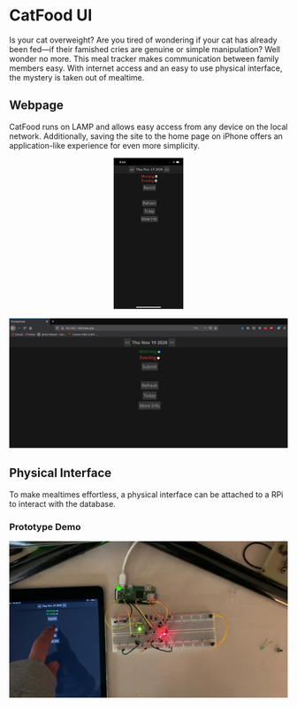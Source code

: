 # CatFood UI
Is your cat overweight? Are you tired of wondering if your cat has already been fed—if their famished cries are genuine or simple manipulation? Well wonder no more. This meal tracker makes communication between family members easy. With internet access and an easy to use physical interface, the mystery is taken out of mealtime.  

## Webpage
CatFood runs on LAMP and allows easy access from any device on the local network. Additionally, saving the site to the home page on iPhone offers an application-like experience for even more simplicity.  

<p align="center">
  <img src="screenshots/iphone-ui.png" width="25%">
</p>  

![Web UI](screenshots/web-ui.png "Web UI")  

## Physical Interface
To make mealtimes effortless, a physical interface can be attached to a RPi to interact with the database.  

### Prototype Demo
[![Interface Demo](screenshots/thumbnail.jpg)](https://youtu.be/mRvmaizEMSw)  
